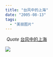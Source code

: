 ```yaml
---
title: "台风中的上海"
date: "2005-08-13"
tags: 
  - "美丽图片"
---
```


 _Quote_ [台风中的上海](http://spaces.msn.com/members/superjing/blog/cns!1pfTx4oMo1PNplINeo_2PqXA!282.entry)

  
![](http://storage.msn.com/x1pGg9EMswqL-8MPGNKB-JiSPeZE5VAp3qN3XBp0gQDOj0mVgmNL5shDkzuU9Q8qytsjvwudDcZ5vVLZ2cNTiq4EjJCUike-F2g6ZuS5eKIbaXLW8ehu8n41nscbBtFbyDpiEcqKJn_XqzAIu-uPZWiDg)
